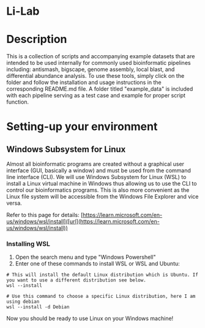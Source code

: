 # Li-Lab

# Description
This is a collection of scripts and accompanying example datasets that are intended to be used internally for commonly used bioinformatic pipelines including: antismash, bigscape, genome assembly, local blast, and differential abundance analysis. To use these tools, simply click on the folder and follow the installation and usage instructions in the corresponding README.md file. A folder titled "example_data" is included with each pipeline serving as a test case and example for proper script function.

# Setting-up your environment
## Windows Subsystem for Linux
Almost all bioinformatic programs are created without a graphical user interface (GUI, basically a window) and must be used from the command line interface (CLI). We will use Windows Subsystem for Linux (WSL) to install a Linux virtual machine in Windows thus allowing us to use the CLI to control our bioinformatics programs. This is also more convenient as the Linux file system will be accessible from the Windows File Explorer and vice versa.

Refer to this page for details: [https://learn.microsoft.com/en-us/windows/wsl/install]([url](https://learn.microsoft.com/en-us/windows/wsl/install))

### Installing WSL
1.	Open the search menu and type "Windows Powershell"
2.	Enter one of these commands to install WSL or WSL and Ubuntu:
```
# This will install the default Linux distribution which is Ubuntu. If you want to use a different distribution see below.
wsl --install

# Use this command to choose a specific Linux distribution, here I am using debian
wsl --install -d Debian
```
Now you should be ready to use Linux on your Windows machine!
